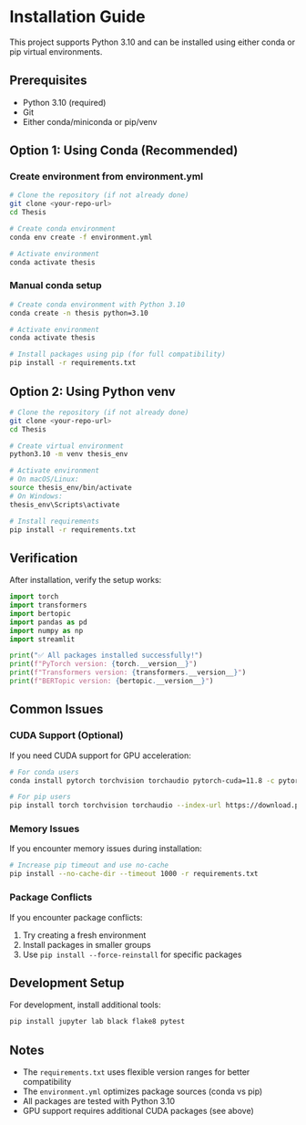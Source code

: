 # Installation Guide

This project supports Python 3.10 and can be installed using either conda or pip virtual environments.

## Prerequisites

- Python 3.10 (required)
- Git
- Either conda/miniconda or pip/venv

## Option 1: Using Conda (Recommended)

### Create environment from environment.yml

```bash
# Clone the repository (if not already done)
git clone <your-repo-url>
cd Thesis

# Create conda environment
conda env create -f environment.yml

# Activate environment
conda activate thesis
```

### Manual conda setup

```bash
# Create conda environment with Python 3.10
conda create -n thesis python=3.10

# Activate environment
conda activate thesis

# Install packages using pip (for full compatibility)
pip install -r requirements.txt
```

## Option 2: Using Python venv

```bash
# Clone the repository (if not already done)
git clone <your-repo-url>
cd Thesis

# Create virtual environment
python3.10 -m venv thesis_env

# Activate environment
# On macOS/Linux:
source thesis_env/bin/activate
# On Windows:
thesis_env\Scripts\activate

# Install requirements
pip install -r requirements.txt
```

## Verification

After installation, verify the setup works:

```python
import torch
import transformers
import bertopic
import pandas as pd
import numpy as np
import streamlit

print("✅ All packages installed successfully!")
print(f"PyTorch version: {torch.__version__}")
print(f"Transformers version: {transformers.__version__}")
print(f"BERTopic version: {bertopic.__version__}")
```

## Common Issues

### CUDA Support (Optional)

If you need CUDA support for GPU acceleration:

```bash
# For conda users
conda install pytorch torchvision torchaudio pytorch-cuda=11.8 -c pytorch -c nvidia

# For pip users
pip install torch torchvision torchaudio --index-url https://download.pytorch.org/whl/cu118
```

### Memory Issues

If you encounter memory issues during installation:

```bash
# Increase pip timeout and use no-cache
pip install --no-cache-dir --timeout 1000 -r requirements.txt
```

### Package Conflicts

If you encounter package conflicts:

1. Try creating a fresh environment
2. Install packages in smaller groups
3. Use `pip install --force-reinstall` for specific packages

## Development Setup

For development, install additional tools:

```bash
pip install jupyter lab black flake8 pytest
```

## Notes

- The `requirements.txt` uses flexible version ranges for better compatibility
- The `environment.yml` optimizes package sources (conda vs pip)
- All packages are tested with Python 3.10
- GPU support requires additional CUDA packages (see above)




